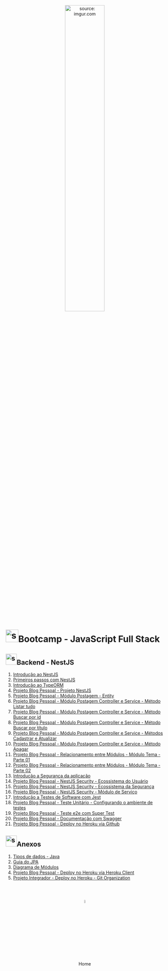 <div align="center">
    <img src="https://i.imgur.com/icgjsRQ.png" title="source: imgur.com" width="50%"/>
</div>
<h1><img src="https://i.imgur.com/r9lrbPG.png" title="source: imgur.com" width="40px"/>Bootcamp - JavaScript Full Stack </h1>

<h2><img src="https://i.imgur.com/O6PILGE.png" title="source: imgur.com" width="35px"/>Backend - NestJS</h2>

1. <a href="01.md" >Introdução ao NestJS</a>
2. <a href="02.md" >Primeiros passos com NestJS </a>
3. <a href="03.md" >Introdução ao TypeORM</a>
4. <a href="04.md" >Projeto Blog Pessoal - Projeto NestJS</a>
5. <a href="05.md" >Projeto Blog Pessoal - Módulo Postagem - Entity</a>
6. <a href="07.md" >Projeto Blog Pessoal - Módulo Postagem Controller e Service - Método Listar tudo</a>
8. <a href="08.md" >Projeto Blog Pessoal - Módulo Postagem Controller e Service - Método Buscar por id</a>
9. <a href="09.md" >Projeto Blog Pessoal - Módulo Postagem Controller e Service - Método Buscar por título</a>
10. <a href="10.md" >Projeto Blog Pessoal - Módulo Postagem Controller e Service - Métodos Cadastrar e Atualizar</a>
11. <a href="11.md" >Projeto Blog Pessoal - Módulo Postagem Controller e Service - Método Apagar</a>
12. <a href="12.md" >Projeto Blog Pessoal - Relacionamento entre Módulos - Módulo Tema - Parte 01</a>
13. <a href="13.md" >Projeto Blog Pessoal - Relacionamento entre Módulos - Módulo Tema - Parte 02</a>
14. <a href="14.md" >Introdução a Segurança da aplicação</a>
15. <a href="15.md" >Projeto Blog Pessoal - NestJS Security - Ecossistema do Usuário</a>
16. <a href="16.md" >Projeto Blog Pessoal - NestJS Security - Ecossistema da Segurança</a>
17. <a href="17.md" >Projeto Blog Pessoal - NestJS Security - Módulo de Serviço</a>
18. <a href="18.md" >Introdução a Testes de Software com Jest</a>
19. <a href="19.md" >Projeto Blog Pessoal - Teste Unitário - Configurando o ambiente de testes</a>
20. <a href="21.md" >Projeto Blog Pessoal - Teste e2e com Super Test</a>
22. <a href="22.md" >Projeto Blog Pessoal - Documentação com Swagger</a>
23. <a href="23.md" >Projeto Blog Pessoal - Deploy no Heroku via Github</a>

<h2><img src="https://i.imgur.com/O6PILGE.png" title="source: imgur.com" width="35px"/>Anexos</h2>

01. <a href="java_tipos.md" >Tipos de dados - Java</a>
02. <a href="guia_jpa.md" >Guia do JPA</a>
03. <a href="uml.md" >Diagrama de Módulos</a>
04. <a href="deploy_client.md" >Projeto Blog Pessoal - Deploy no Heroku via Heroku Client</a>
05. <a href="deploy_organizacao.md" >Projeto Integrador - Deploy no Heroku - Git Organization</a>

<br /><br />
	

<div align="center"><a href="../README.md"><img src="https://i.imgur.com/kfHCxif.png" title="source: imgur.com" width="5%"/></a></div>
<div align="center">Home</div>

